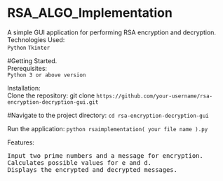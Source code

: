 # RSA_ALGO_Implementation   

A simple GUI application for performing RSA encryption and decryption.   
Technologies Used:   
```Python```
```Tkinter```

#Getting Started.  
Prerequisites:   
```Python 3 or above version```

Installation:   
Clone the repository: git clone ```https://github.com/your-username/rsa-encryption-decryption-gui.git```

#Navigate to the project directory: ```cd rsa-encryption-decryption-gui```

Run the application: ```python rsaimplementation( your file name ).py```

Features:   
<pre>
Input two prime numbers and a message for encryption.
Calculates possible values for e and d.
Displays the encrypted and decrypted messages.</pre>


